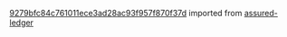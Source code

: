 [9279bfc84c761011ece3ad28ac93f957f870f37d](https://github.com/insolar/assured-ledger/commit/9279bfc84c761011ece3ad28ac93f957f870f37d) imported from [assured-ledger](https://github.com/insolar/assured-ledger)
